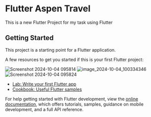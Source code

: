 # Flutter Aspen Travel

This is a new Flutter Project for my task using Flutter

## Getting Started

This project is a starting point for a Flutter application.

A few resources to get you started if this is your first Flutter project:

![Screenshot 2024-10-04 095814](https://github.com/user-attachments/assets/41d02c17-f103-461b-b9dd-82cc56f74132)
![image_2024-10-04_100334346](https://github.com/user-attachments/assets/32c364bf-0203-4f14-842b-ec3fb2234998)
![Screenshot 2024-10-04 095824](https://github.com/user-attachments/assets/39167b5d-5217-4c74-a4f2-d76eecd642f2)


- [Lab: Write your first Flutter app](https://docs.flutter.dev/get-started/codelab)
- [Cookbook: Useful Flutter samples](https://docs.flutter.dev/cookbook)

For help getting started with Flutter development, view the
[online documentation](https://docs.flutter.dev/), which offers tutorials,
samples, guidance on mobile development, and a full API reference.
